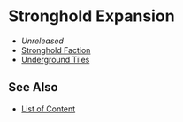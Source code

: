 # Stronghold Expansion

- *Unreleased*
- [Stronghold Faction](../towns/stronghold.md)
- [Underground Tiles](../tiles.md#underground)


## See Also

- [List of Content](index.md)
